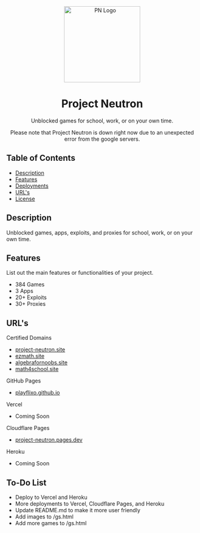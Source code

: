 <div align="center">
  <img src="https://raw.githubusercontent.com/PlayFlixo/playflixo.github.io/main/assets/images/pn-logo.png" alt="PN Logo" width="200">
  <h1>Project Neutron</h1>
  <p>Unblocked games for school, work, or on your own time.</p>
  <P>Please note that Project Neutron is down right now due to an unexpected error from the google servers.</P>
</div>

## Table of Contents

- [Description](#description)
- [Features](#features)
- [Deployments](#deployments)
- [URL's](#url's)
- [License](#license)

## Description

Unblocked games, apps, exploits, and proxies for school, work, or on your own time.

## Features

List out the main features or functionalities of your project.

- 384 Games
- 3 Apps
- 20+ Exploits
- 30+ Proxies

## URL's

Certified Domains
- <a href="https://project-neutron.site">project-neutron.site</a>
- <a href="https://ezmath.site">ezmath.site</a>
- <a href="https://algebrafornoobs.site">algebrafornoobs.site</a>
- <a href="https://math4school.site">math4school.site</a>

GitHub Pages
- <a href="https://playflixo.github.io">playflixo.github.io</a>

Vercel
- Coming Soon

Cloudflare Pages
- <a href="https://project-neutron.pages.dev">project-neutron.pages.dev</a>

Heroku
- Coming Soon

## To-Do List

- Deploy to Vercel and Heroku
- More deployments to Vercel, Cloudflare Pages, and Heroku
- Update README.md to make it more user friendly
- Add images to /gs.html
- Add more games to /gs.html
